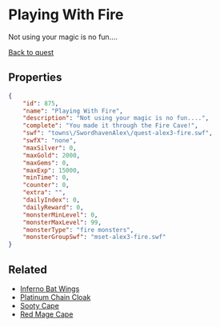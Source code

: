# Playing With Fire

Not using your magic is no fun....

[Back to quest](../quests.md)

## Properties

```json
{
    "id": 875,
    "name": "Playing With Fire",
    "description": "Not using your magic is no fun....",
    "complete": "You made it through the Fire Cave!",
    "swf": "towns\/SwordhavenAlex\/quest-alex3-fire.swf",
    "swfX": "none",
    "maxSilver": 0,
    "maxGold": 2000,
    "maxGems": 0,
    "maxExp": 15000,
    "minTime": 0,
    "counter": 0,
    "extra": "",
    "dailyIndex": 0,
    "dailyReward": 0,
    "monsterMinLevel": 0,
    "monsterMaxLevel": 99,
    "monsterType": "fire monsters",
    "monsterGroupSwf": "mset-alex3-fire.swf"
}
```

## Related

- [Inferno Bat Wings](../items/6624-inferno-bat-wings.md)
- [Platinum Chain Cloak](../items/6625-platinum-chain-cloak.md)
- [Sooty Cape](../items/6626-sooty-cape.md)
- [Red Mage Cape](../items/6627-red-mage-cape.md)

